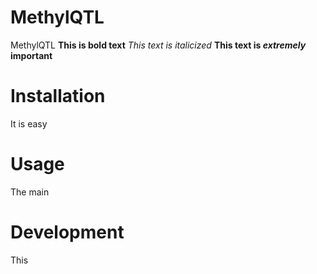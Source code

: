 # MethylQTL
MethylQTL
**This is bold text**
*This text is italicized*
**This text is _extremely_ important**
# Installation
It is easy
# Usage
The main
# Development
This 
